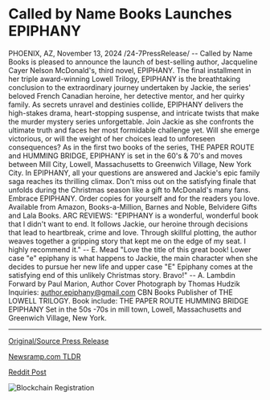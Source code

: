 # Called by Name Books Launches EPIPHANY

PHOENIX, AZ, November 13, 2024 /24-7PressRelease/ -- Called by Name Books is pleased to announce the launch of best-selling author, Jacqueline Cayer Nelson McDonald's, third novel, EPIPHANY. The final installment in her triple award-winning Lowell Trilogy, EPIPHANY is the breathtaking conclusion to the extraordinary journey undertaken by Jackie, the series' beloved French Canadian heroine, her detective mentor, and her quirky family.   As secrets unravel and destinies collide, EPIPHANY delivers the high-stakes drama, heart-stopping suspense, and intricate twists that make the murder mystery series unforgettable. Join Jackie as she confronts the ultimate truth and faces her most formidable challenge yet. Will she emerge victorious, or will the weight of her choices lead to unforeseen consequences?  As in the first two books of the series, THE PAPER ROUTE and HUMMING BRIDGE, EPIPHANY is set in the 60's & 70's and moves between Mill City, Lowell, Massachusetts to Greenwich Village, New York City. In EPIPHANY, all your questions are answered and Jackie's epic family saga reaches its thrilling climax.  Don't miss out on the satisfying finale that unfolds during the Christmas season like a gift to McDonald's many fans. Embrace EPIPHANY. Order copies for yourself and for the readers you love.  Available from Amazon, Books-a-Million, Barnes and Noble, Belvidere Gifts and Lala Books.  ARC REVIEWS: "EPIPHANY is a wonderful, wonderful book that I didn't want to end. It follows Jackie, our heroine through decisions that lead to heartbreak, crime and love. Through skillful plotting, the author weaves together a gripping story that kept me on the edge of my seat. I highly recommend it." -- E. Mead  "Love the title of this great book! Lower case "e" epiphany is what happens to Jackie, the main character when she decides to pursue her new life and upper case "E" Epiphany comes at the satisfying end of this unlikely Christmas story. Bravo!" -- A. Lambdin  Forward by Paul Marion, Author Cover Photograph by Thomas Hudzik Inquiries: author.epiphany@gmail.com  CBN Books Publisher of THE LOWELL TRILOGY. Book include:  THE PAPER ROUTE HUMMING BRIDGE EPIPHANY  Set in the 50s -70s in mill town, Lowell, Massachusetts and Greenwich Village, New York. 

---

[Original/Source Press Release](https://www.24-7pressrelease.com/press-release/516091/called-by-name-books-launches-epiphany)
                    

[Newsramp.com TLDR](https://newsramp.com/curated-news/best-selling-author-jacqueline-cayer-nelson-mcdonald-to-release-final-installment-of-lowell-trilogy/ef5369e7eccd74424a7dd984cb38d49d) 

 



[Reddit Post](https://www.reddit.com/r/BookNews/comments/1gq88fv/bestselling_author_jacqueline_cayer_nelson/) 



![Blockchain Registration](https://cdn.newsramp.app/24-7PressRelease/qrcode/2411/13/mintLMgI.webp)